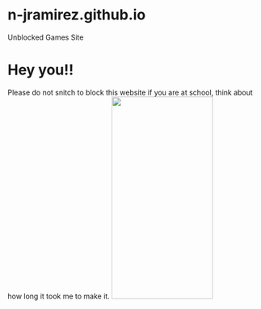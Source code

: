 # n-jramirez.github.io
Unblocked Games Site

# Hey you!!
Please do not snitch to block this website if you are at school, think about how long it took me to make it.
<img src="https://raw.githubusercontent.com/n-jramirez/n-jramirez.github.io/main/assets/img/favicon.png" data-canonical-src="https://gyazo.com/eb5c5741b6a9a16c692170a41a49c858.png" width="200" height="400" />
